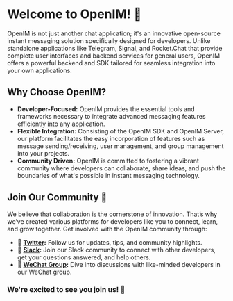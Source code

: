 # Welcome to OpenIM! 🌟

OpenIM is not just another chat application; it's an innovative open-source instant messaging solution specifically designed for developers. Unlike standalone applications like Telegram, Signal, and Rocket.Chat that provide complete user interfaces and backend services for general users, OpenIM offers a powerful backend and SDK tailored for seamless integration into your own applications.

## Why Choose OpenIM?
- **Developer-Focused:** OpenIM provides the essential tools and frameworks necessary to integrate advanced messaging features efficiently into any application.
- **Flexible Integration:** Consisting of the OpenIM SDK and OpenIM Server, our platform facilitates the easy incorporation of features such as message sending/receiving, user management, and group management into your projects.
- **Community Driven:** OpenIM is committed to fostering a vibrant community where developers can collaborate, share ideas, and push the boundaries of what's possible in instant messaging technology.

## Join Our Community 🚀
We believe that collaboration is the cornerstone of innovation. That’s why we’ve created various platforms for developers like you to connect, learn, and grow together. Get involved with the OpenIM community through:

- 💬 **[Twitter](https://twitter.com/founder_im63606):** Follow us for updates, tips, and community highlights.
- 🚀 **[Slack](https://join.slack.com/t/openimsdk/shared_invite/zt-22720d66b-o_FvKxMTGXtcnnnHiMqe9Q):** Join our Slack community to connect with other developers, get your questions answered, and help others.
- :eyes: **[WeChat Group](https://openim-1253691595.cos.ap-nanjing.myqcloud.com/WechatIMG20.jpeg):** Dive into discussions with like-minded developers in our WeChat group.

### We're excited to see you join us! 🎉

